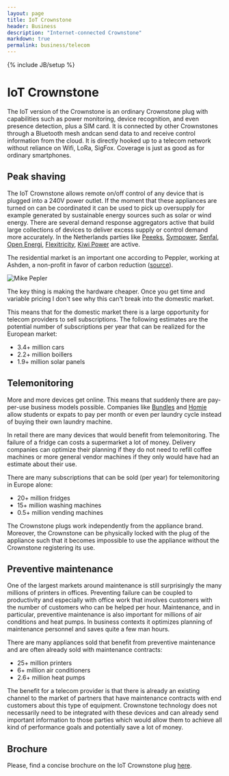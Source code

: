 ```yaml
---
layout: page
title: IoT Crownstone
header: Business
description: "Internet-connected Crownstone"
markdown: true
permalink: business/telecom
---
```

{% include JB/setup %}

# IoT Crownstone

The IoT version of the Crownstone is an ordinary Crownstone plug with capabilities such as power monitoring, device recognition, and even presence detection, plus a SIM card. It is connected by other Crownstones through a Bluetooth mesh andcan send data to and receive control information from the cloud. It is directly hooked up to a telecom network without reliance on Wifi, LoRa, SigFox. Coverage is just as good as for ordinary smartphones.

## Peak shaving

The IoT Crownstone allows remote on/off control of any device that is plugged into a 240V power outlet. If the moment that these appliances are turned on can be coordinated it can be used to pick up oversupply for example generated by sustainable energy sources such as solar or wind energy. There are several demand response aggregators active that build large collections of devices to deliver excess supply or control demand more accurately. In the Netherlands parties like [Peeeks](http://www.peeekspower.com/), [Sympower](https://www.sympower.net/), [Senfal](https://senfal.com/en/), 
[Open Energi](http://www.openenergi.com/),
[Flexitricity](https://www.flexitricity.com/en-gb/),
[Kiwi Power](https://www.kiwipowered.com/) are active.

The residential market is an important one according to Peppler, working at Ashden, a non-profit in favor of carbon reduction ([source](https://thefuturescentre.org/articles/3360/how-demand-aggregators-are-flexing-energy-system)).

<div class="bubble-list">
	<div class="bubble-right clearfix">
		<img src="{{ site.url }}/attachments/mikepepler.jpg" alt="Mike Pepler">
		<div class="bubble-content">
			<div class="point"></div>
			<p>
The key thing is making the hardware cheaper. Once you get time and variable pricing I don't see why this can't break into the domestic market. 
			</p>	
		</div>
	</div>
</div>

This means that for the domestic market there is a large opportunity for telecom providers to sell subscriptions. The following estimates are the potential number of subscriptions per year that can be realized for the European market:

* 3.4+ million cars
* 2.2+ million boillers
* 1.9+ million solar panels

## Telemonitoring

More and more devices get online. This means that suddenly there are pay-per-use business models possible. Companies like [Bundles](https://www.bundles.nl/en/) and [Homie](https://homiepayperuse.com/) allow students or expats to pay per month or even per laundry cycle instead of buying their own laundry machine.

In retail there are many devices that would benefit from telemonitoring. The failure of a fridge can costs a supermarket a lot of money. Delivery companies can optimize their planning if they do not need to refill coffee machines or more general vendor machines if they only would have had an estimate about their use.

There are many subscriptions that can be sold (per year) for telemonitoring in Europe alone:

* 20+ million fridges
* 15+ million washing machines
*  0.5+ million vending machines

The Crownstone plugs work independently from the appliance brand. Moreover, the Crownstone can be physically locked with the plug of the appliance such that it becomes impossible to use the appliance without the Crownstone registering its use.

## Preventive maintenance

One of the largest markets around maintenance is still surprisingly the many millions of printers in offices. Preventing failure can be coupled to productivity and especially with office work that involves customers with the number of customers who can be helped per hour. Maintenance, and in particular, preventive maintenance is also important for millions of air conditions and heat pumps. In business contexts it optimizes planning of maintenance personnel and saves quite a few man hours.

There are many appliances sold that benefit from preventive maintenance and are often already sold with maintenance contracts:

* 25+ million printers
*  6+ million air conditioners
*  2.6+ million heat pumps

The benefit for a telecom provider is that there is already an existing channel to the market of partners that have maintenance contracts with end customers about this type of equipment. Crownstone technology does not necessarily need to be integrated with these devices and can already send important information to those parties which would allow them to achieve all kind of performance goals and potentially save a lot of money.

## Brochure

Please, find a concise brochure on the IoT Crownstone plug [here]({{site.url}}/attachments/crownstone_iot.pdf).
